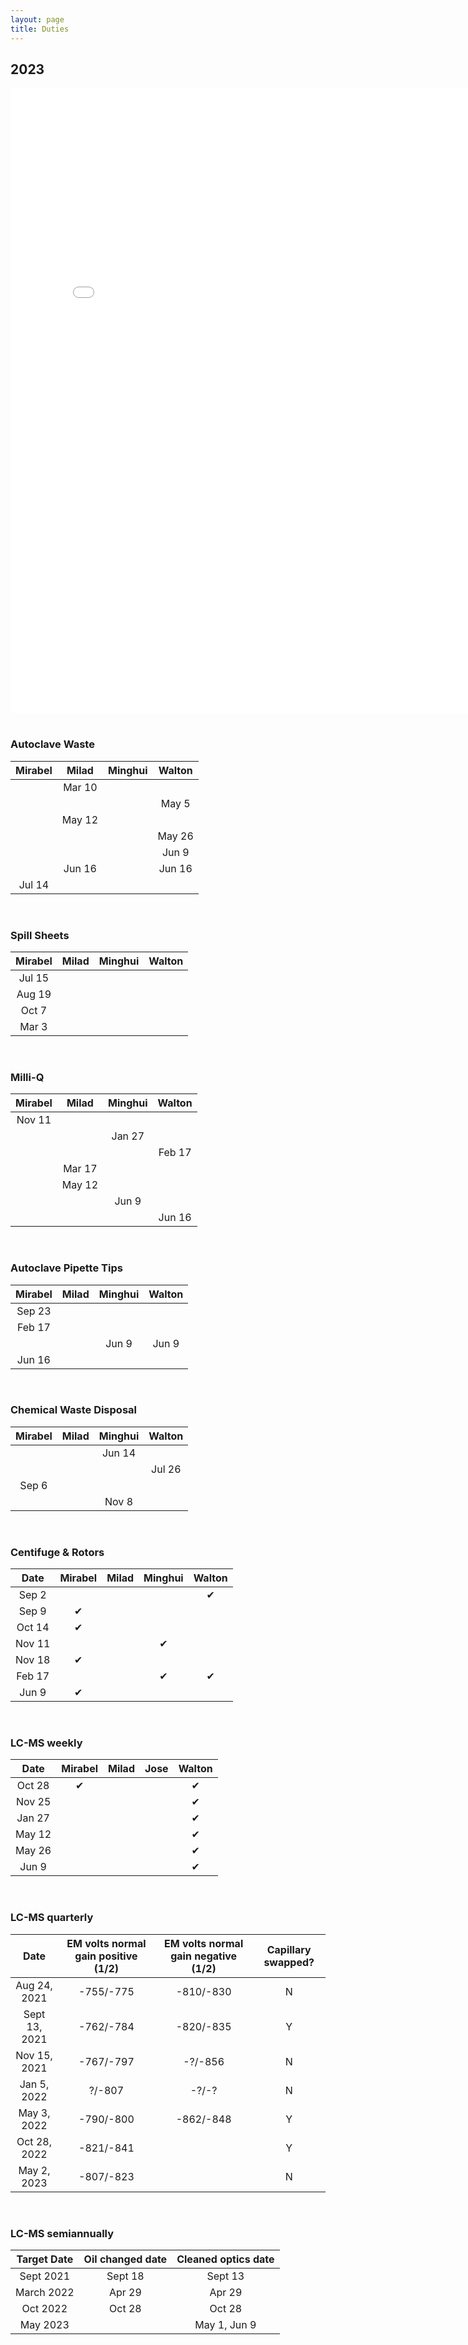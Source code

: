```yaml
---
layout: page
title: Duties
---
```


## 2023

<embed src="/Lab_Duties_2021.pdf" width="800px" height="1000px" /><br/><br/>


### **Autoclave Waste**
<table>
  <thead>
    <tr>
      <th>Mirabel</th>
      <th>Milad</th>
      <th>Minghui</th>
      <th>Walton</th>
    </tr>
  </thead>
  <tbody>
    <tr>
      <td align="center"></td>
      <td align="center">Mar 10</td>
      <td align="center"></td>
      <td align="center"></td>
    </tr>
    <tr>
      <td align="center"></td>
      <td align="center"></td>
      <td align="center"></td>
      <td align="center">May 5</td>
    </tr>
    <tr>
      <td align="center"></td>
      <td align="center">May 12</td>
      <td align="center"></td>
      <td align="center"></td>
    </tr>
    <tr>
      <td align="center"></td>
      <td align="center"></td>
      <td align="center"></td>
      <td align="center">May 26</td>
    </tr>
    <tr>
      <td align="center"></td>
      <td align="center"></td>
      <td align="center"></td>
      <td align="center">Jun 9</td>
    </tr>
    <tr>
      <td align="center"></td>
      <td align="center">Jun 16</td>
      <td align="center"></td>
      <td align="center">Jun 16</td>
    </tr>
    <tr>
      <td align="center">Jul 14</td>
      <td align="center"></td>
      <td align="center"></td>
      <td align="center"></td>
    </tr>
    </tbody>
  </table>
<br/>

### **Spill Sheets**
<table>
  <thead>
    <tr>
      <th>Mirabel</th>
      <th>Milad</th>
      <th>Minghui</th>
      <th>Walton</th>
    </tr>
  </thead>
  <tbody>
    <tr>
      <td align="center">Jul 15</td>
      <td align="center"></td>
      <td align="center"></td>
      <td align="center"></td>
    </tr>
    <tr>
      <td align="center">Aug 19</td>
      <td align="center"></td>
      <td align="center"></td>
      <td align="center"></td>
    </tr>
    <tr>
      <td align="center">Oct 7</td>
      <td align="center"></td>
      <td align="center"></td>
      <td align="center"></td>
    </tr>
    <tr>
      <td align="center">Mar 3</td>
      <td align="center"></td>
      <td align="center"></td>
      <td align="center"></td>
    </tr>
    </tbody>
  </table>
<br/>


### **Milli-Q**
<table>
  <thead>
    <tr>
      <th>Mirabel</th>
      <th>Milad</th>
      <th>Minghui</th>
      <th>Walton</th>
    </tr>
  </thead>
  <tbody>
    <tr>
      <td align="center">Nov 11</td>
      <td align="center"></td>
      <td align="center"></td>
      <td align="center"></td>
    </tr>
    <tr>
      <td align="center"></td>
      <td align="center"></td>
      <td align="center">Jan 27</td>
      <td align="center"></td>
    </tr>
    <tr>
      <td align="center"></td>
      <td align="center"></td>
      <td align="center"></td>
      <td align="center">Feb 17</td>
    </tr>
    <tr>
      <td align="center"></td>
      <td align="center">Mar 17</td>
      <td align="center"></td>
      <td align="center"></td>
    </tr>
    <tr>
      <td align="center"></td>
      <td align="center">May 12</td>
      <td align="center"></td>
      <td align="center"></td>
    </tr>
    <tr>
      <td align="center"></td>
      <td align="center"></td>
      <td align="center">Jun 9</td>
      <td align="center"></td>
    </tr>
    <tr>
      <td align="center"></td>
      <td align="center"></td>
      <td align="center"></td>
      <td align="center">Jun 16</td>
    </tr>
    </tbody>
  </table>
<br/>


### **Autoclave Pipette Tips**
<table>
  <thead>
    <tr>
      <th>Mirabel</th>
      <th>Milad</th>
      <th>Minghui</th>
      <th>Walton</th>
    </tr>
  </thead>
  <tbody>
    <tr>
      <td align="center">Sep 23</td>
      <td align="center"></td>
      <td align="center"></td>
      <td align="center"></td>
    </tr>
    <tr>
      <td align="center">Feb 17</td>
      <td align="center"></td>
      <td align="center"></td>
      <td align="center"></td>
    </tr>
    <tr>
      <td align="center"></td>
      <td align="center"></td>
      <td align="center">Jun 9</td>
      <td align="center">Jun 9</td>
    </tr>
    <tr>
      <td align="center">Jun 16</td>
      <td align="center"></td>
      <td align="center"></td>
      <td align="center"></td>
    </tr>
    </tbody>
  </table>
<br/>



### **Chemical Waste Disposal**
<table>
  <thead>
    <tr>
      <th>Mirabel</th>
      <th>Milad</th>
      <th>Minghui</th>
      <th>Walton</th>
    </tr>
  </thead>
  <tbody>
    <tr>
      <td align="center"></td>
      <td align="center"></td>
      <td align="center">Jun 14</td>
      <td align="center"></td>
    </tr>
    <tr>
      <td align="center"></td>
      <td align="center"></td>
      <td align="center"></td>
      <td align="center">Jul 26</td>
    </tr>
    <tr>
      <td align="center">Sep 6</td>
      <td align="center"></td>
      <td align="center"></td>
      <td align="center"></td>
    </tr>
    <tr>
      <td align="center"></td>
      <td align="center"></td>
      <td align="center">Nov 8</td>
      <td align="center"></td>
    </tr>
    </tbody>
  </table>
<br/>


### **Centifuge & Rotors**
<table>
  <thead>
    <tr>
    <th>Date</th>
      <th>Mirabel</th>
      <th>Milad</th>
      <th>Minghui</th>
      <th>Walton</th>
    </tr>
  </thead>
  <tbody>
    <tr>
      <td align="center">Sep 2</td>
      <td align="center"></td>
      <td align="center"></td>
      <td align="center"></td>
      <td align="center">&#x2714;</td>
    </tr>
    <tr>
      <td align="center">Sep 9</td>
      <td align="center">&#x2714;</td>
      <td align="center"></td>
      <td align="center"></td>
      <td align="center"></td>
    </tr>
    <tr>
      <td align="center">Oct 14</td>
      <td align="center">&#x2714;</td>
      <td align="center"></td>
      <td align="center"></td>
      <td align="center"></td>
    </tr>
    <tr>
      <td align="center">Nov 11</td>
      <td align="center"></td>
      <td align="center"></td>
      <td align="center">&#x2714;</td>
      <td align="center"></td>
    </tr>
    <tr>
      <td align="center">Nov 18</td>
      <td align="center">&#x2714;</td>
      <td align="center"></td>
      <td align="center"></td>
      <td align="center"></td>
    </tr>
    <tr>
      <td align="center">Feb 17</td>
      <td align="center"></td>
      <td align="center"></td>
      <td align="center">&#x2714;</td>
      <td align="center">&#x2714;</td>
    </tr>
    <tr>
      <td align="center">Jun 9</td>
      <td align="center">&#x2714;</td>
      <td align="center"></td>
      <td align="center"></td>
      <td align="center"></td>
    </tr>
    </tbody>
  </table>
<br/>


### **LC-MS weekly**
<table>
  <thead>
    <tr>
    <th>Date</th>
      <th>Mirabel</th>
      <th>Milad</th>
      <th>Jose</th>
      <th>Walton</th>
    </tr>
  </thead>
  <tbody>
<tr>
  <td align="center">Oct 28</td>
  <td align="center">&#x2714;</td>
  <td align="center"></td>
  <td align="center"></td>
  <td align="center">&#x2714;</td>
</tr>
<tr>
  <td align="center">Nov 25</td>
  <td align="center"></td>
  <td align="center"></td>
  <td align="center"></td>
  <td align="center">&#x2714;</td>
</tr>
<tr>
  <td align="center">Jan 27</td>
  <td align="center"></td>
  <td align="center"></td>
  <td align="center"></td>
  <td align="center">&#x2714;</td>
</tr>
<tr>
  <td align="center">May 12</td>
  <td align="center"></td>
  <td align="center"></td>
  <td align="center"></td>
  <td align="center">&#x2714;</td>
</tr>
<tr>
  <td align="center">May 26</td>
  <td align="center"></td>
  <td align="center"></td>
  <td align="center"></td>
  <td align="center">&#x2714;</td>
</tr>
<tr>
  <td align="center">Jun 9</td>
  <td align="center"></td>
  <td align="center"></td>
  <td align="center"></td>
  <td align="center">&#x2714;</td>
</tr>
    </tbody>
  </table>
<br/>


### **LC-MS quarterly**
<table>
  <thead>
    <tr>
    <th>Date</th>
      <th>EM volts normal gain positive (1/2)</th>
      <th>EM volts normal gain negative (1/2)</th>
      <th>Capillary swapped?</th>
    </tr>
  </thead>
  <tbody>
    <tr>
      <td align="center">Aug 24, 2021</td>
      <td align="center">-755/-775</td>
      <td align="center">-810/-830</td>
      <td align="center">N</td>
    </tr>
    <tr>
      <td align="center">Sept 13, 2021</td>
      <td align="center">-762/-784</td>
      <td align="center">-820/-835</td>
      <td align="center">Y</td>
    </tr>
    <tr>
      <td align="center">Nov 15, 2021</td>
      <td align="center">-767/-797</td>
      <td align="center">-?/-856</td>
      <td align="center">N</td>
    </tr>
    <tr>
      <td align="center">Jan 5, 2022</td>
      <td align="center">?/-807</td>
      <td align="center">-?/-?</td>
      <td align="center">N</td>
    </tr>
    <tr>
      <td align="center">May 3, 2022</td>
      <td align="center">-790/-800</td>
      <td align="center">-862/-848</td>
      <td align="center">Y</td>
    </tr>
    <tr>
      <td align="center">Oct 28, 2022</td>
      <td align="center">-821/-841</td>
      <td align="center"></td>
      <td align="center">Y</td>
    </tr>
    <tr>
      <td align="center">May 2, 2023</td>
      <td align="center">-807/-823</td>
      <td align="center"></td>
      <td align="center">N</td>
    </tr>
    </tbody>
  </table>
<br/>


### **LC-MS semiannually**
<table>
  <thead>
    <tr>
    <th>Target Date</th>
      <th>Oil changed date</th>
      <th>Cleaned optics date</th>
    </tr>
  </thead>
  <tbody>
    <tr>
      <td align="center">Sept 2021</td>
      <td align="center">Sept 18</td>
      <td align="center">Sept 13</td>
    </tr>
    <tr>
      <td align="center">March 2022</td>
      <td align="center">Apr 29</td>
      <td align="center">Apr 29</td>
    </tr>
    <tr>
      <td align="center">Oct 2022</td>
      <td align="center">Oct 28</td>
      <td align="center">Oct 28</td>
    </tr>
    <tr>
      <td align="center">May 2023</td>
      <td align="center"></td>
      <td align="center">May 1, Jun 9</td>
    </tr>
    </tbody>
  </table>
<br/>

